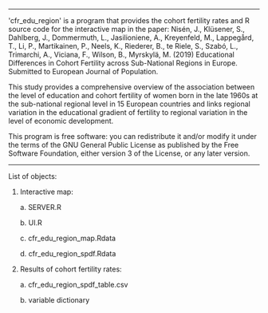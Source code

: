 ****************************************************************************************************************************************
'cfr_edu_region' is a program that provides the cohort fertility rates and R source code for the interactive map in the paper: Nisén, J., Klüsener, S., Dahlberg, J., Dommermuth, L., Jasilioniene, A., Kreyenfeld, M., Lappegård, T., Li, P., Martikainen, P., Neels, K., Riederer, B., te Riele, S., Szabó, L., Trimarchi, A., Viciana, F., Wilson, B., Myrskylä, M. (2019) Educational Differences in Cohort Fertility across Sub-National Regions in Europe. Submitted to European Journal of Population.  

This study provides a comprehensive overview of the association between the level of education and cohort fertility of women born in the late 1960s at the sub-national regional level in 15 European countries and links regional variation in the educational gradient of fertility to regional variation in the level of economic development.
 
This program is free software: you can redistribute it and/or modify it under the terms of the GNU General Public License as published by the Free Software Foundation, either version 3 of the License, or any later version.

****************************************************************************************************************************************
List of objects:

1. Interactive map:

    a. SERVER.R
    
    b. UI.R
    
    c. cfr_edu_region_map.Rdata
    
    d. cfr_edu_region_spdf.Rdata
    
    
2. Results of cohort fertility rates:

    a. cfr_edu_region_spdf_table.csv
    
    b. variable dictionary

